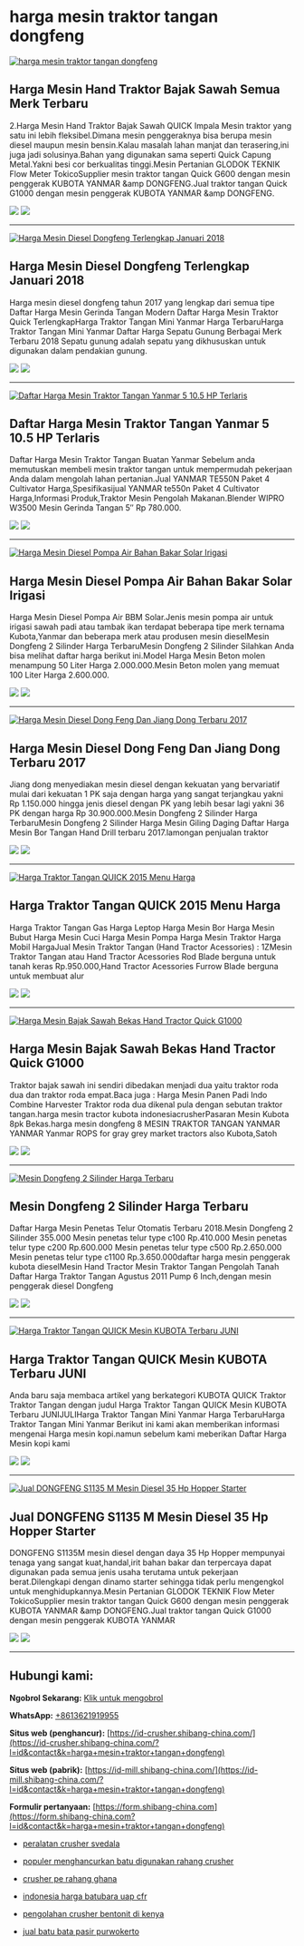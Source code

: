 # harga mesin traktor tangan dongfeng

<a href="https://swt.shibang-china.com/?l=id&img&k=harga+mesin+traktor+tangan+dongfeng" target="_blank">![harga mesin traktor tangan dongfeng](http://static.shibang-china.com/all-800x300/620.jpg)</a>

## Harga Mesin Hand Traktor Bajak Sawah Semua Merk Terbaru
2.Harga Mesin Hand Traktor Bajak Sawah QUICK Impala Mesin traktor yang satu ini lebih fleksibel.Dimana mesin penggeraknya bisa berupa mesin diesel maupun mesin bensin.Kalau masalah lahan manjat dan terasering,ini juga jadi solusinya.Bahan yang digunakan sama seperti Quick Capung Metal.Yakni besi cor berkualitas tinggi.Mesin Pertanian GLODOK TEKNIK Flow Meter TokicoSupplier mesin traktor tangan Quick G600 dengan mesin penggerak KUBOTA YANMAR &amp DONGFENG.Jual traktor tangan Quick G1000 dengan mesin penggerak KUBOTA YANMAR &amp DONGFENG.


<a href="https://whatsapp.shibangsoft.com/WhatsApp.php" target="_blank" title="WhatsApp">![](http://static.shibang-china.com/icon/whatsapp.png)</a> <a href="https://swt.shibang-china.com/?l=id&icon&k=harga+mesin+traktor+tangan+dongfeng" target="_blank">![](http://static.shibang-china.com/icon/chat-id.png)</a>

---

<a href="https://swt.shibang-china.com/?l=id&img&k=harga+mesin+traktor+tangan+dongfeng" target="_blank">![Harga Mesin Diesel Dongfeng Terlengkap Januari 2018](http://static.shibang-china.com/all-800x300/507.jpg)</a>

## Harga Mesin Diesel Dongfeng Terlengkap Januari 2018
Harga mesin diesel dongfeng tahun 2017 yang lengkap dari semua tipe Daftar Harga Mesin Gerinda Tangan Modern Daftar Harga Mesin Traktor Quick TerlengkapHarga Traktor Tangan Mini Yanmar Harga TerbaruHarga Traktor Tangan Mini Yanmar Daftar Harga Sepatu Gunung Berbagai Merk Terbaru 2018 Sepatu gunung adalah sepatu yang dikhususkan untuk digunakan dalam pendakian gunung.


<a href="https://whatsapp.shibangsoft.com/WhatsApp.php" target="_blank" title="WhatsApp">![](http://static.shibang-china.com/icon/whatsapp.png)</a> <a href="https://swt.shibang-china.com/?l=id&icon&k=harga+mesin+traktor+tangan+dongfeng" target="_blank">![](http://static.shibang-china.com/icon/chat-id.png)</a>

---

<a href="https://swt.shibang-china.com/?l=id&img&k=harga+mesin+traktor+tangan+dongfeng" target="_blank">![Daftar Harga Mesin Traktor Tangan Yanmar 5 10.5 HP Terlaris](http://static.shibang-china.com/all-800x300/1528.jpg)</a>

## Daftar Harga Mesin Traktor Tangan Yanmar 5 10.5 HP Terlaris
Daftar Harga Mesin Traktor Tangan Buatan Yanmar Sebelum anda memutuskan membeli mesin traktor tangan untuk mempermudah pekerjaan Anda dalam mengolah lahan pertanian.Jual YANMAR TE550N Paket 4 Cultivator Harga,Spesifikasijual YANMAR te550n Paket 4 Cultivator Harga,Informasi Produk,Traktor Mesin Pengolah Makanan.Blender WIPRO W3500 Mesin Gerinda Tangan 5″ Rp 780.000.


<a href="https://whatsapp.shibangsoft.com/WhatsApp.php" target="_blank" title="WhatsApp">![](http://static.shibang-china.com/icon/whatsapp.png)</a> <a href="https://swt.shibang-china.com/?l=id&icon&k=harga+mesin+traktor+tangan+dongfeng" target="_blank">![](http://static.shibang-china.com/icon/chat-id.png)</a>

---

<a href="https://swt.shibang-china.com/?l=id&img&k=harga+mesin+traktor+tangan+dongfeng" target="_blank">![Harga Mesin Diesel Pompa Air Bahan Bakar Solar Irigasi](http://static.shibang-china.com/all-800x300/1510.jpg)</a>

## Harga Mesin Diesel Pompa Air Bahan Bakar Solar Irigasi
Harga Mesin Diesel Pompa Air BBM Solar.Jenis mesin pompa air untuk irigasi sawah padi atau tambak ikan terdapat beberapa tipe merk ternama Kubota,Yanmar dan beberapa merk atau produsen mesin dieselMesin Dongfeng 2 Silinder Harga TerbaruMesin Dongfeng 2 Silinder Silahkan Anda bisa melihat daftar harga berikut ini.Model Harga Mesin Beton molen menampung 50 Liter Harga 2.000.000.Mesin Beton molen yang memuat 100 Liter Harga 2.600.000.


<a href="https://whatsapp.shibangsoft.com/WhatsApp.php" target="_blank" title="WhatsApp">![](http://static.shibang-china.com/icon/whatsapp.png)</a> <a href="https://swt.shibang-china.com/?l=id&icon&k=harga+mesin+traktor+tangan+dongfeng" target="_blank">![](http://static.shibang-china.com/icon/chat-id.png)</a>

---

<a href="https://swt.shibang-china.com/?l=id&img&k=harga+mesin+traktor+tangan+dongfeng" target="_blank">![Harga Mesin Diesel Dong Feng Dan Jiang Dong Terbaru 2017](http://static.shibang-china.com/all-800x300/44.jpg)</a>

## Harga Mesin Diesel Dong Feng Dan Jiang Dong Terbaru 2017
Jiang dong menyediakan mesin diesel dengan kekuatan yang bervariatif mulai dari kekuatan 1 PK saja dengan harga yang sangat terjangkau yakni Rp 1.150.000 hingga jenis diesel dengan PK yang lebih besar lagi yakni 36 PK dengan harga Rp 30.900.000.Mesin Dongfeng 2 Silinder Harga TerbaruMesin Dongfeng 2 Silinder Harga Mesin Giling Daging Daftar Harga Mesin Bor Tangan Hand Drill terbaru 2017.lamongan penjualan traktor


<a href="https://whatsapp.shibangsoft.com/WhatsApp.php" target="_blank" title="WhatsApp">![](http://static.shibang-china.com/icon/whatsapp.png)</a> <a href="https://swt.shibang-china.com/?l=id&icon&k=harga+mesin+traktor+tangan+dongfeng" target="_blank">![](http://static.shibang-china.com/icon/chat-id.png)</a>

---

<a href="https://swt.shibang-china.com/?l=id&img&k=harga+mesin+traktor+tangan+dongfeng" target="_blank">![Harga Traktor Tangan QUICK 2015 Menu Harga](http://static.shibang-china.com/all-800x300/179.jpg)</a>

## Harga Traktor Tangan QUICK 2015 Menu Harga
Harga Traktor Tangan Gas Harga Leptop Harga Mesin Bor Harga Mesin Bubut Harga Mesin Cuci Harga Mesin Pompa Harga Mesin Traktor Harga Mobil HargaJual Mesin Traktor Tangan (Hand Tractor Acessories) : 1ZMesin Traktor Tangan atau Hand Tractor Acessories Rod Blade berguna untuk tanah keras Rp.950.000,Hand Tractor Acessories Furrow Blade berguna untuk membuat alur


<a href="https://whatsapp.shibangsoft.com/WhatsApp.php" target="_blank" title="WhatsApp">![](http://static.shibang-china.com/icon/whatsapp.png)</a> <a href="https://swt.shibang-china.com/?l=id&icon&k=harga+mesin+traktor+tangan+dongfeng" target="_blank">![](http://static.shibang-china.com/icon/chat-id.png)</a>

---

<a href="https://swt.shibang-china.com/?l=id&img&k=harga+mesin+traktor+tangan+dongfeng" target="_blank">![Harga Mesin Bajak Sawah Bekas Hand Tractor Quick G1000](http://static.shibang-china.com/all-800x300/974.jpg)</a>

## Harga Mesin Bajak Sawah Bekas Hand Tractor Quick G1000
Traktor bajak sawah ini sendiri dibedakan menjadi dua yaitu traktor roda dua dan traktor roda empat.Baca juga : Harga Mesin Panen Padi Indo Combine Harvester Traktor roda dua dikenal pula dengan sebutan traktor tangan.harga mesin tractor kubota indonesiacrusherPasaran Mesin Kubota 8pk Bekas.harga mesin dongfeng 8 MESIN TRAKTOR TANGAN YANMAR YANMAR Yanmar ROPS for gray grey market tractors also Kubota,Satoh


<a href="https://whatsapp.shibangsoft.com/WhatsApp.php" target="_blank" title="WhatsApp">![](http://static.shibang-china.com/icon/whatsapp.png)</a> <a href="https://swt.shibang-china.com/?l=id&icon&k=harga+mesin+traktor+tangan+dongfeng" target="_blank">![](http://static.shibang-china.com/icon/chat-id.png)</a>

---

<a href="https://swt.shibang-china.com/?l=id&img&k=harga+mesin+traktor+tangan+dongfeng" target="_blank">![Mesin Dongfeng 2 Silinder Harga Terbaru](http://static.shibang-china.com/all-800x300/1420.jpg)</a>

## Mesin Dongfeng 2 Silinder Harga Terbaru
Daftar Harga Mesin Penetas Telur Otomatis Terbaru 2018.Mesin Dongfeng 2 Silinder 355.000 Mesin penetas telur type c100 Rp.410.000 Mesin penetas telur type c200 Rp.600.000 Mesin penetas telur type c500 Rp.2.650.000 Mesin penetas telur type c1100 Rp.3.650.000daftar harga mesin penggerak kubota dieselMesin Hand Tractor Mesin Traktor Tangan Pengolah Tanah Daftar Harga Traktor Tangan Agustus 2011 Pump 6 Inch,dengan mesin penggerak diesel Dongfeng


<a href="https://whatsapp.shibangsoft.com/WhatsApp.php" target="_blank" title="WhatsApp">![](http://static.shibang-china.com/icon/whatsapp.png)</a> <a href="https://swt.shibang-china.com/?l=id&icon&k=harga+mesin+traktor+tangan+dongfeng" target="_blank">![](http://static.shibang-china.com/icon/chat-id.png)</a>

---

<a href="https://swt.shibang-china.com/?l=id&img&k=harga+mesin+traktor+tangan+dongfeng" target="_blank">![Harga Traktor Tangan QUICK Mesin KUBOTA Terbaru JUNI](http://static.shibang-china.com/all-800x300/914.jpg)</a>

## Harga Traktor Tangan QUICK Mesin KUBOTA Terbaru JUNI
Anda baru saja membaca artikel yang berkategori KUBOTA QUICK Traktor Traktor Tangan dengan judul Harga Traktor Tangan QUICK Mesin KUBOTA Terbaru JUNIJULIHarga Traktor Tangan Mini Yanmar Harga TerbaruHarga Traktor Tangan Mini Yanmar Berikut ini kami akan memberikan informasi mengenai Harga mesin kopi.namun sebelum kami meberikan Daftar Harga Mesin kopi kami


<a href="https://whatsapp.shibangsoft.com/WhatsApp.php" target="_blank" title="WhatsApp">![](http://static.shibang-china.com/icon/whatsapp.png)</a> <a href="https://swt.shibang-china.com/?l=id&icon&k=harga+mesin+traktor+tangan+dongfeng" target="_blank">![](http://static.shibang-china.com/icon/chat-id.png)</a>

---

<a href="https://swt.shibang-china.com/?l=id&img&k=harga+mesin+traktor+tangan+dongfeng" target="_blank">![Jual DONGFENG S1135 M Mesin Diesel 35 Hp Hopper Starter](http://static.shibang-china.com/all-800x300/88.jpg)</a>

## Jual DONGFENG S1135 M Mesin Diesel 35 Hp Hopper Starter
DONGFENG S1135M mesin diesel dengan daya 35 Hp Hopper mempunyai tenaga yang sangat kuat,handal,irit bahan bakar dan terpercaya dapat digunakan pada semua jenis usaha terutama untuk pekerjaan berat.Dilengkapi dengan dinamo starter sehingga tidak perlu mengengkol untuk menghidupkannya.Mesin Pertanian GLODOK TEKNIK Flow Meter TokicoSupplier mesin traktor tangan Quick G600 dengan mesin penggerak KUBOTA YANMAR &amp DONGFENG.Jual traktor tangan Quick G1000 dengan mesin penggerak KUBOTA YANMAR


<a href="https://whatsapp.shibangsoft.com/WhatsApp.php" target="_blank" title="WhatsApp">![](http://static.shibang-china.com/icon/whatsapp.png)</a> <a href="https://swt.shibang-china.com/?l=id&icon&k=harga+mesin+traktor+tangan+dongfeng" target="_blank">![](http://static.shibang-china.com/icon/chat-id.png)</a>

---
## Hubungi kami:

**Ngobrol Sekarang:** [Klik untuk mengobrol](https://swt.shibang-china.com?l=id&contact&k=harga+mesin+traktor+tangan+dongfeng)

**WhatsApp:**  [+8613621919955](https://whatsapp.shibangsoft.com/WhatsApp.php)

**Situs web (penghancur):** [https://id-crusher.shibang-china.com/](https://id-crusher.shibang-china.com/?l=id&contact&k=harga+mesin+traktor+tangan+dongfeng)

**Situs web (pabrik):** [https://id-mill.shibang-china.com/](https://id-mill.shibang-china.com/?l=id&contact&k=harga+mesin+traktor+tangan+dongfeng)

**Formulir pertanyaan:** [https://form.shibang-china.com](https://form.shibang-china.com?l=id&contact&k=harga+mesin+traktor+tangan+dongfeng)

* [peralatan crusher svedala](../49/peralatan%20crusher%20svedala.md)

* [populer menghancurkan batu digunakan rahang crusher](../48/populer%20menghancurkan%20batu%20digunakan%20rahang%20crusher.md)

* [crusher pe rahang ghana](../49/crusher%20pe%20rahang%20ghana.md)

* [indonesia harga batubara uap cfr](../42/indonesia%20harga%20batubara%20uap%20cfr.md)

* [pengolahan crusher bentonit di kenya](../50/pengolahan%20crusher%20bentonit%20di%20kenya.md)

* [jual batu bata pasir purwokerto](../44/jual%20batu%20bata%20pasir%20purwokerto.md)